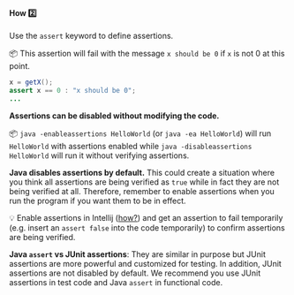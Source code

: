 <div id="title">

#### How :two:

</div>

<div id="body">

Use the `assert` keyword to define assertions.

<tip-box> 

:package: This assertion will fail with the message `x should be 0` if `x` is not 0 at this point.

```java
x = getX();
assert x == 0 : "x should be 0";
...
```

</tip-box>

**Assertions can be disabled without modifying the code.**

<tip-box> 

:package: `java -enableassertions HelloWorld` (or `java -ea HelloWorld`) will run `HelloWorld` with assertions enabled while `java -disableassertions HelloWorld` will run it without verifying assertions.

</tip-box>


<tip-box type="important">

**Java disables assertions by default.** This could create a situation where you think all assertions are being verified as `true` while in fact they are not being verified at all. Therefore, remember to enable assertions when you run the program if you want them to be in effect.

</tip-box>

<tip-box> 

:bulb: Enable assertions in Intellij ([how?](https://stackoverflow.com/questions/18168257/where-to-add-compiler-options-like-ea-in-intellij-idea)) and get an assertion to fail temporarily (e.g. insert an `assert false` into the code temporarily) to confirm assertions are being verified.

</tip-box>

<tip-box type="info"> 

**Java `assert` vs JUnit assertions**: They are similar in purpose but JUnit assertions are more powerful and customized for testing. In addition, JUnit assertions are not disabled by default. We recommend you use JUnit assertions in test code and Java `assert` in functional code. 

</tip-box>

</div>

<div id="extras">
  <include src="resources.md" />
</div>